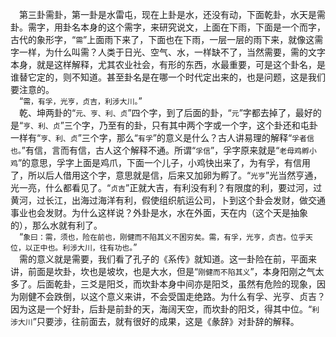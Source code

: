 &emsp;第三卦需卦，第一卦是水雷屯，现在上卦是水，还没有动，下面乾卦，水天是需卦。需字，用卦名本身的这个需字，来研究说文，上面在下雨，下面是一个而字，古代的象形字，“``需``”上面雨下来了，下面也在下雨，一层一层的雨下来，就像这需字一样，为什么叫需？人类于日光、空气、水，一样缺不了，当然需要，需的文字本身，就是这样解释，尤其农业社会，有形的东西，水最重要，可是这个卦名，是谁替它定的，则不知道。甚至卦名是在哪一个时代定出来的，也是问题，这是我们要注意的。<br>&emsp;“``需，有孚，光亨，贞吉，利涉大川。``”<br>&emsp;乾、坤两卦的“``元、亨、利、贞``”四个字，到了后面的卦，“``元``”字都去掉了，最好的是“``亨、利、贞``”三个字，乃至有的卦，只有其中两个字或一个字，这个卦还和屯卦一样有“``亨、利、贞``”三个字，那么“``有孚``”的意义是什么？古人讲易理的解释“``孚者信也。``”有信，言而有信，古人这个解释不通。所谓“``孚信``”，孚字原来就是“``老母鸡孵小鸡``”的意思，孚字上面是鸡爪，下面一个儿子，小鸡快出来了，为有孚，有信用了，所以后人借用这个字，意思就是信，后来又加卵为孵了。“``光亨``”光当然亨通，光一亮，什么都看见了。“``贞吉``”正就大吉，有利没有利？有限度的利，要过河，过黄河，过长江，出海过海洋有利，假使组织航运公司，卜到这个卦会发财，做交通事业也会发财。为什么这样说？外卦是水，水在外面，天在内（这个天是抽象的），那么水就有利了。<br>&emsp;“``象曰：需，须也，险在前也，刚健而不陷其义不困穷矣。需，有孚，光亨，贞吉。位乎天位，以正中也。利涉大川，往有功也。``”<br>&emsp;需的意义就是需要，我们看了孔子的《系传》就知道。这一卦险在前，平面来讲，前面是坎卦，坎也是坡坎，也是大水，但是“``刚健而不陷其义``”，本身阳刚之气太多了。后面乾卦，三爻是阳爻，而坎卦本身中间亦是阳爻，虽然有危险的现象，因为刚健不会跌倒，以这个意义来讲，不会受国走绝路。为什么有孚、光亨、贞吉？因为这是一个好卦，后卦是前卦的天，海阔天空，而坎卦的阳爻，得其中位。“``利涉大川``”只要涉，往前面去，就有很好的成果，这是《彖辞》对卦辞的解释。<br>